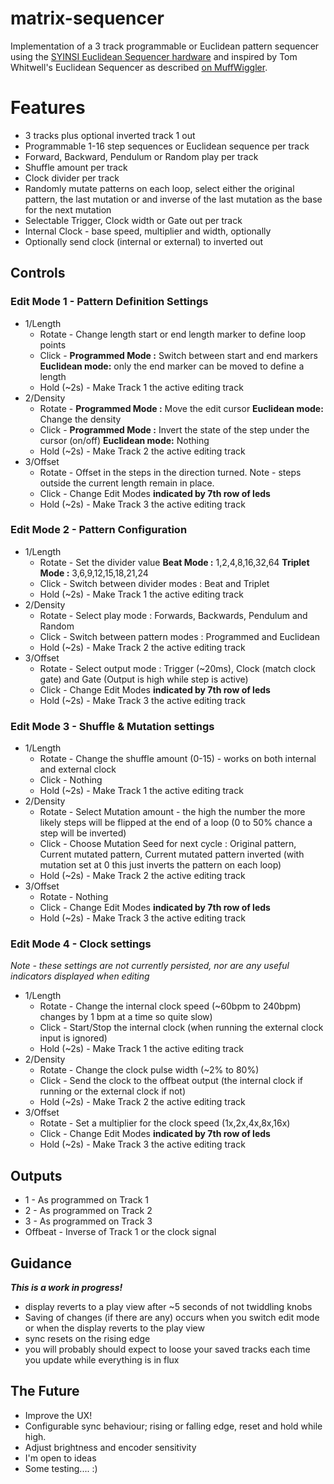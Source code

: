 # matrix-sequencer

Implementation of a 3 track programmable or Euclidean pattern sequencer using the [SYINSI Euclidean Sequencer hardware](http://syinsi.com/shop/modules/euclidean-built/) and inspired by Tom Whitwell's Euclidean Sequencer as described [on MuffWiggler](https://www.muffwiggler.com/forum/viewtopic.php?t=45485&start=all&postdays=0&postorder=asc).

# Features
+ 3 tracks plus optional inverted track 1 out
+ Programmable 1-16 step sequences or Euclidean sequence per track
+ Forward, Backward, Pendulum or Random play per track
+ Shuffle amount per track
+ Clock divider per track
+ Randomly mutate patterns on each loop, select either the original pattern, the last mutation or and inverse of the last mutation as the base for the next mutation
+ Selectable Trigger, Clock width or Gate out per track
+ Internal Clock - base speed, multiplier and width, optionally
+ Optionally send clock (internal or external) to inverted out

## Controls
### Edit Mode 1 - Pattern Definition Settings
+ 1/Length
  + Rotate - Change length start or end length marker to define loop points
  + Click - **Programmed Mode :** Switch between start and end markers  **Euclidean mode:** only the end marker can be moved to define a length
  + Hold (~2s) - Make Track 1 the active editing track
+ 2/Density
  + Rotate - **Programmed Mode :** Move the edit cursor **Euclidean mode:** Change the density
  + Click - **Programmed Mode :** Invert the state of the step under the cursor (on/off) **Euclidean mode:** Nothing
  + Hold (~2s) - Make Track 2 the active editing track
+ 3/Offset
  + Rotate - Offset in the steps in the direction turned. Note - steps outside the current length remain in place.
  + Click - Change Edit Modes **indicated by 7th row of leds**
  + Hold (~2s) - Make Track 3 the active editing track


### Edit Mode 2 - Pattern Configuration
+ 1/Length
  + Rotate - Set the divider value **Beat Mode :** 1,2,4,8,16,32,64 **Triplet Mode :** 3,6,9,12,15,18,21,24
  + Click -  Switch between divider modes : Beat and Triplet
  + Hold (~2s) - Make Track 1 the active editing track
+ 2/Density
  + Rotate - Select play mode : Forwards, Backwards, Pendulum and Random
  + Click - Switch between pattern modes : Programmed and Euclidean
  + Hold (~2s) - Make Track 2 the active editing track
+ 3/Offset
  + Rotate - Select output mode : Trigger (~20ms), Clock (match clock gate) and Gate (Output is high while step is active)
  + Click - Change Edit Modes **indicated by 7th row of leds**
  + Hold (~2s) - Make Track 3 the active editing track


### Edit Mode 3 - Shuffle & Mutation settings
+ 1/Length
  + Rotate - Change the shuffle amount (0-15) - works on both internal and external clock
  + Click -  Nothing
  + Hold (~2s) - Make Track 1 the active editing track
+ 2/Density
  + Rotate - Select Mutation amount  - the high the number the more likely steps will be flipped at the end of a loop (0 to 50% chance a step will be inverted)
  + Click - Choose Mutation Seed for next cycle : Original pattern, Current mutated pattern, Current mutated pattern inverted (with mutation set at 0 this just inverts the pattern on each loop)
  + Hold (~2s) - Make Track 2 the active editing track
+ 3/Offset
  + Rotate - Nothing
  + Click - Change Edit Modes **indicated by 7th row of leds**
  + Hold (~2s) - Make Track 3 the active editing track


### Edit Mode 4 - Clock settings
_Note - these settings are not currently persisted, nor are any useful indicators displayed when editing_
+ 1/Length
  + Rotate - Change the internal clock speed (~60bpm to 240bpm) changes by 1 bpm at a time so quite slow)
  + Click -  Start/Stop the internal clock (when running the external clock input is ignored)
  + Hold (~2s) - Make Track 1 the active editing track
+ 2/Density
  + Rotate - Change the clock pulse width (~2% to 80%)
  + Click - Send the clock to the offbeat output (the internal clock if running or the external clock if not)
  + Hold (~2s) - Make Track 2 the active editing track
+ 3/Offset
  + Rotate - Set a multiplier for the clock speed (1x,2x,4x,8x,16x)
  + Click - Change Edit Modes **indicated by 7th row of leds**
  + Hold (~2s) - Make Track 3 the active editing track

## Outputs
+ 1 - As programmed on Track 1
+ 2 - As programmed on Track 2
+ 3 - As programmed on Track 3
+ Offbeat - Inverse of Track 1 or the clock signal

## Guidance
**_This is a work in progress!_**
+ display reverts to a play view after ~5 seconds of not twiddling knobs
+ Saving of changes (if there are any) occurs when you switch edit mode or when the display reverts to the play view
+ sync resets on the rising edge
+ you will probably should expect to loose your saved tracks each time you update while everything is in flux

## The Future
+ Improve the UX!
+ Configurable sync behaviour; rising or falling edge, reset and hold while high.
+ Adjust brightness and encoder sensitivity
+ I'm open to ideas
+ Some testing.... :)
